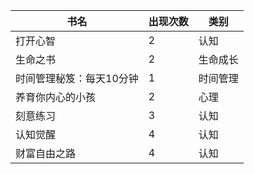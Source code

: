 书名|出现次数|类别
--|--|--
打开心智|2|认知
生命之书|2|生命成长
时间管理秘笈：每天10分钟|1|时间管理
养育你内心的小孩|2|心理
刻意练习|3|认知
认知觉醒|4|认知
财富自由之路|4|认知
